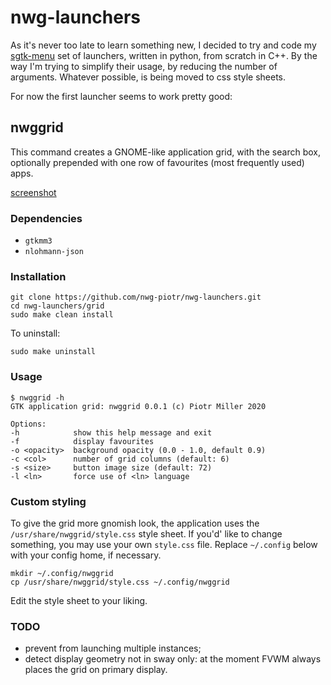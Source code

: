 # nwg-launchers
As it's never too late to learn something new, I decided to try and code my 
[sgtk-menu](https://github.com/nwg-piotr/sgtk-menu) set of launchers, written in python, from scratch in C++.
By the way I'm trying to simplify their usage, by reducing the number of arguments. Whatever possible, is being moved
to css style sheets.

For now the first launcher seems to work pretty good:

## nwggrid

This command creates a GNOME-like application grid, with the search box, optionally prepended with one row of favourites
(most frequently used) apps.

[screenshot](http://nwg.pl/Lychee/uploads/big/93a95e8b221fd1c7a11d213f0ee071ee.png)

### Dependencies

- `gtkmm3`
- `nlohmann-json`

### Installation

```shell
git clone https://github.com/nwg-piotr/nwg-launchers.git
cd nwg-launchers/grid
sudo make clean install
```
To uninstall:

```shell
sudo make uninstall
```

### Usage

```shell
$ nwggrid -h
GTK application grid: nwggrid 0.0.1 (c) Piotr Miller 2020

Options:
-h            show this help message and exit
-f            display favourites
-o <opacity>  background opacity (0.0 - 1.0, default 0.9)
-c <col>      number of grid columns (default: 6)
-s <size>     button image size (default: 72)
-l <ln>       force use of <ln> language
```

### Custom styling

To give the grid more gnomish look, the application uses the `/usr/share/nwggrid/style.css` style sheet. If you'd' like
to change something, you may use your own `style.css` file. Replace `~/.config` below with your config home, if necessary.

```shell
mkdir ~/.config/nwggrid
cp /usr/share/nwggrid/style.css ~/.config/nwggrid
```

Edit the style sheet to your liking.

### TODO

- prevent from launching multiple instances;
- detect display geometry not in sway only: at the moment FVWM always places the grid on primary display.
